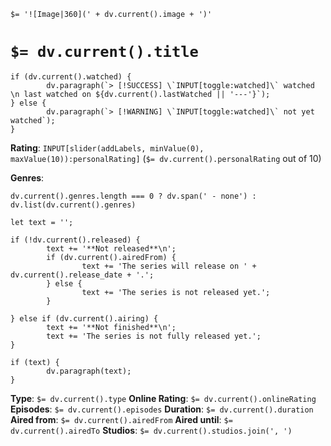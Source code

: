 `$= '![Image|360](' + dv.current().image + ')'`

# `$= dv.current().title`

```dataviewjs
if (dv.current().watched) {
        dv.paragraph(`> [!SUCCESS] \`INPUT[toggle:watched]\` watched \n last watched on ${dv.current().lastWatched || '---'}`);
} else {
        dv.paragraph(`> [!WARNING] \`INPUT[toggle:watched]\` not yet watched`);
}
```

**Rating**:  `INPUT[slider(addLabels, minValue(0), maxValue(10)):personalRating]` (`$= dv.current().personalRating` out of 10)

**Genres**:
```dataviewjs
dv.current().genres.length === 0 ? dv.span(' - none') : dv.list(dv.current().genres)
```

```dataviewjs
let text = '';

if (!dv.current().released) {
        text += '**Not released**\n';
        if (dv.current().airedFrom) {
                text += 'The series will release on ' + dv.current().release_date + '.';
        } else {
                text += 'The series is not released yet.';
        }
        
} else if (dv.current().airing) {
        text += '**Not finished**\n';
        text += 'The series is not fully released yet.';
}

if (text) {
        dv.paragraph(text);
}
```

**Type**: `$= dv.current().type`
**Online Rating**: `$= dv.current().onlineRating`
**Episodes**: `$= dv.current().episodes`
**Duration**:  `$= dv.current().duration`
**Aired from**: `$= dv.current().airedFrom`
**Aired until**: `$= dv.current().airedTo`
**Studios**: `$= dv.current().studios.join(', ')`